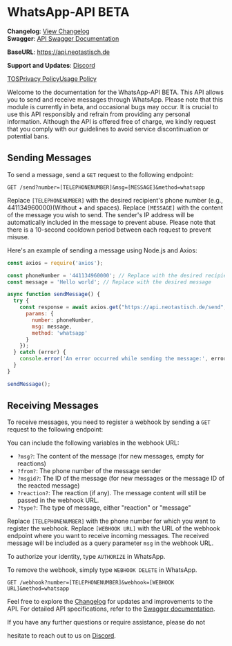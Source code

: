 # WhatsApp-API BETA

**Changelog**: [View Changelog](https://github.com/Neotastisch/WhatsApp-API/blob/main/Changelog.md)<br>
**Swagger**: [API Swagger Documentation](https://api.neotastisch.de/swagger/)

**BaseURL**: https://api.neotastisch.de

**Support and Updates**: [Discord](https://discord.gg/pZKFGWVvfF)

[TOS](https://github.com/Neotastisch/WhatsApp-API/blob/main/Terms_of_service.md)[Privacy Policy](https://github.com/Neotastisch/WhatsApp-API/blob/main/Privacy_Policy.md)[Usage Policy](https://github.com/Neotastisch/WhatsApp-API/blob/main/Usage_Policy.md)

Welcome to the documentation for the WhatsApp-API BETA. This API allows you to send and receive messages through WhatsApp. Please note that this module is currently in beta, and occasional bugs may occur. It is crucial to use this API responsibly and refrain from providing any personal information. Although the API is offered free of charge, we kindly request that you comply with our guidelines to avoid service discontinuation or potential bans.

## Sending Messages

To send a message, send a `GET` request to the following endpoint:

```
GET /send?number=[TELEPHONENUMBER]&msg=[MESSAGE]&method=whatsapp
```

Replace `[TELEPHONENUMBER]` with the desired recipient's phone number (e.g., 441134960000)(Without + and spaces). Replace `[MESSAGE]` with the content of the message you wish to send. The sender's IP address will be automatically included in the message to prevent abuse. Please note that there is a 10-second cooldown period between each request to prevent misuse.

Here's an example of sending a message using Node.js and Axios:

```javascript
const axios = require('axios');

const phoneNumber = '441134960000'; // Replace with the desired recipient's phone number (Without + and spaces)
const message = 'Hello world'; // Replace with the desired message

async function sendMessage() {
  try {
    const response = await axios.get("https://api.neotastisch.de/send", {
      params: {
        number: phoneNumber,
        msg: message,
        method: 'whatsapp'
      }
    });
  } catch (error) {
    console.error('An error occurred while sending the message:', error);
  }
}

sendMessage();                           
```

## Receiving Messages

To receive messages, you need to register a webhook by sending a `GET` request to the following endpoint:

You can include the following variables in the webhook URL:
- `?msg?`: The content of the message (for new messages, empty for reactions)
- `?from?`: The phone number of the message sender
- `?msgid?`: The ID of the message (for new messages or the message ID of the reacted message)
- `?reaction?`: The reaction (if any). The message content will still be passed in the webhook URL.
- `?type?`: The type of message, either "reaction" or "message"

Replace `[TELEPHONENUMBER]` with the phone number for which you want to register the webhook. Replace `[WEBHOOK URL]` with the URL of the webhook endpoint where you want to receive incoming messages. The received message will be included as a query parameter `msg` in the webhook URL.

To authorize your identity, type `AUTHORIZE` in WhatsApp.

To remove the webhook, simply type `WEBHOOK DELETE` in WhatsApp.

```http
GET /webhook?number=[TELEPHONENUMBER]&webhook=[WEBHOOK URL]&method=whatsapp                                        
```

Feel free to explore the [Changelog](https://github.com/Neotastisch/WhatsApp-API/blob/main/Changelog.md) for updates and improvements to the API. For detailed API specifications, refer to the [Swagger documentation](https://api.neotastisch.de/swagger/).

If you have any further questions or require assistance, please do not

 hesitate to reach out to us on [Discord](https://discord.gg/pZKFGWVvfF).
